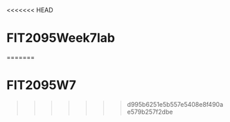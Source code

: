 <<<<<<< HEAD
# FIT2095Week7lab

=======
# FIT2095W7
>>>>>>> d995b6251e5b557e5408e8f490ae579b257f2dbe
